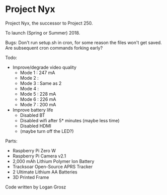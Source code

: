 # Project Nyx
Project Nyx, the successor to Project 250.

To launch (Spring or Summer) 2018.

Bugs: Don't run setup.sh in cron, for some reason the files won't get saved. Are subsequent cron commands forking early?

Todo:
  - Improve/degrade video quality
      - Mode 1 : 247 mA
      - Mode 2 : 
      - Mode 3 : Same as 2
      - Mode 4 : 
      - Mode 5 : 228 mA
      - Mode 6 : 226 mA
      - Mode 7 : 200 mA
  - Improve battery life
      - Disabled BT
      - Disabled wifi after 5* minutes (maybe less time)
      - Disabled HDMI
      - (maybe turn off the LED?)
      
Parts:
  - Raspberry Pi Zero W
  - Raspberry Pi Camera v2.1
  - 2,000 mAh Lithium Polymer Ion Battery
  - Tracksoar Open-Source APRS Tracker
  - 2 Ultimate Lithium AA Batteries
  - 3D Printed Frame

Code written by Logan Grosz
